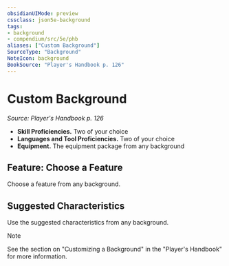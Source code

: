 ```yaml
---
obsidianUIMode: preview
cssclass: json5e-background
tags:
- background
- compendium/src/5e/phb
aliases: ["Custom Background"]
SourceType: "Background"
NoteIcon: background
BookSource: "Player's Handbook p. 126"
---
```

# Custom Background
*Source: Player's Handbook p. 126*  

- **Skill Proficiencies.** Two of your choice  
- **Languages and Tool Proficiencies.** Two of your choice  
- **Equipment.** The equipment package from any background  


## Feature: Choose a Feature

Choose a feature from any background.

## Suggested Characteristics

Use the suggested characteristics from any background.

> [!note]
> See the section on "Customizing a Background" in the "Player's Handbook" for more information.